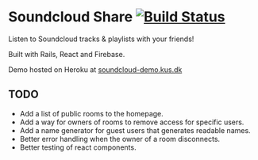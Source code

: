 # Soundcloud Share [![Build Status](https://travis-ci.org/davidkus/soundcloud-share.svg?branch=improved-audio-sync)](https://travis-ci.org/davidkus/soundcloud-share)

Listen to Soundcloud tracks & playlists with your friends!

Built with Rails, React and Firebase.

Demo hosted on Heroku at [soundcloud-demo.kus.dk](http://soundcloud-demo.kus.dk)

## TODO

 - Add a list of public rooms to the homepage.
 - Add a way for owners of rooms to remove access for specific users. 
 - Add a name generator for guest users that generates readable names.
 - Better error handling when the owner of a room disconnects.
 - Better testing of react components.
